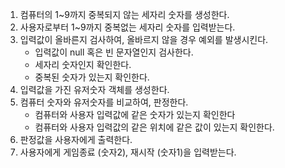 1. 컴퓨터의 1~9까지 중복되지 않는 세자리 숫자를 생성한다.
2. 사용자로부터 1~9까지 중복없는 세자리 숫자를 입력받는다.
3. 입력값이 올바른지 검사하여, 올바르지 않을 경우 예외를 발생시킨다.
   - 입력값이 null 혹은 빈 문자열인지 검사한다.
   - 세자리 숫자인지 확인한다.
   - 중복된 숫자가 있는지 확인한다.
4. 입력값을 가진 유저숫자 객체를 생성한다.
5. 컴퓨터 숫자와 유저숫자를 비교하여, 판정한다.
   - 컴퓨터와 사용자 입력값에 같은 숫자가 있는지 확인한다
   - 컴퓨터와 사용자 입력값의 같은 위치에 같은 값이 있는지 확인한다.
6. 판정값을 사용자에게 출력한다.
7. 사용자에게 게임종료 (숫자2), 재시작 (숫자1)을 입력받는다.